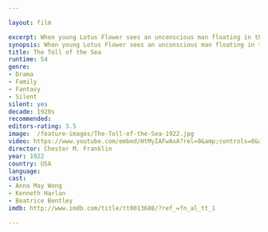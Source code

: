 ```yaml
---

layout: film

excerpt: When young Lotus Flower sees an unconscious man floating in the water near the seashore, she quickly gets help for him. The man is Allen Carver, an American visiting China. Soon the two have fallen in love, and Carver promises to take her with him when he returns home. But Carver's friends discourage him from doing this, and he returns to the USA alone. By the time the two of them meet again, much has changed, and their reunion proves very trying for them both.
synopsis: When young Lotus Flower sees an unconscious man floating in the water near the seashore, she quickly gets help for him. The man is Allen Carver, an American visiting China. Soon the two have fallen in love, and Carver promises to take her with him when he returns home. But Carver's friends discourage him from doing this, and he returns to the USA alone. By the time the two of them meet again, much has changed, and their reunion proves very trying for them both.
title: The Toll of the Sea 
runtime: 54
genre:
- Drama
- Family
- Fantasy 
- Silent
silent: yes
decade: 1920s
recommended: 
editors-rating: 3.5
image:  /feature-images/The-Toll-of-the-Sea-1922.jpg  
video: https://www.youtube.com/embed/HtMyIAFwAxA?rel=0&amp;controls=0&amp;showinfo=0
director: Chester M. Franklin
year: 1922
country: USA
language: 
cast:
- Anna May Wong
- Kenneth Harlan
- Beatrice Bentley
imdb: http://www.imdb.com/title/tt0013688/?ref_=fn_al_tt_1

---
```

